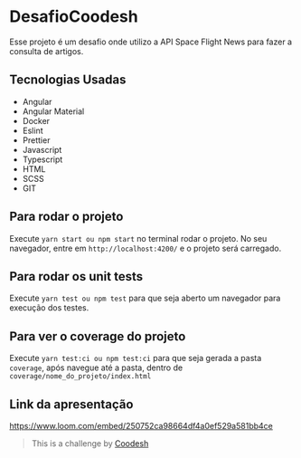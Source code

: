 # DesafioCoodesh

Esse projeto é um desafio onde utilizo a API Space Flight News para fazer a consulta de artigos.

## Tecnologias Usadas

- Angular
- Angular Material
- Docker
- Eslint
- Prettier
- Javascript
- Typescript
- HTML
- SCSS
- GIT

## Para rodar o projeto

Execute `yarn start ou npm start` no terminal rodar o projeto. No seu navegador, entre em `http://localhost:4200/` e o projeto será carregado.

## Para rodar os unit tests

Execute `yarn test ou npm test` para que seja aberto um navegador para execução dos testes.

## Para ver o coverage do projeto

Execute `yarn test:ci ou npm test:ci` para que seja gerada a pasta `coverage`, após navegue até a pasta, dentro de `coverage/nome_do_projeto/index.html`

## Link da apresentação
https://www.loom.com/embed/250752ca98664df4a0ef529a581bb4ce

> This is a challenge by [Coodesh](https://coodesh.com/)
